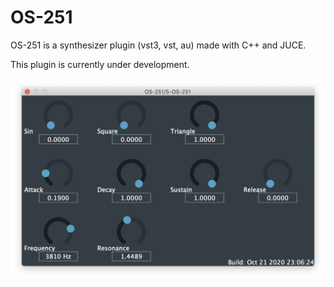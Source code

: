 # OS-251
OS-251 is a synthesizer plugin (vst3, vst, au) made with C++ and JUCE.

This plugin is currently under development.

<div align="center"><img src="screenshot.png" width="600px"></div>

